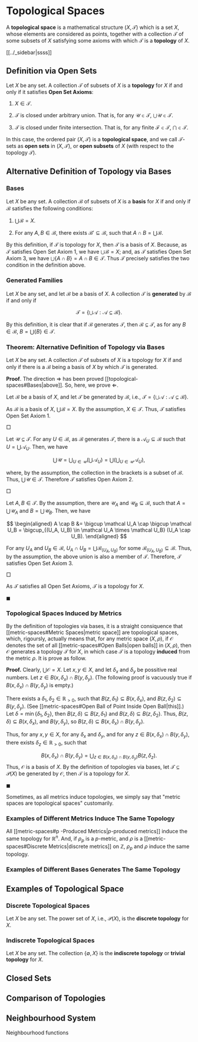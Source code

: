 # Topological Spaces

A **topological space** is a mathematical structure $(X, \mathcal T)$ which is a set $X$, whose elements are considered as points, together with a collection $\mathcal T$ of some subsets of $X$ satisfying some axioms with which $\mathcal T$ is a **topology** of $X$.

[[../_sidebar|ssss]]

## Definition via Open Sets

Let $X$ be any set. A collection $\mathcal T$ of subsets of $X$ is a **topology** for $X$ if and only if it satisfies **Open Set Axioms**:

1. $X \in \mathcal T$.

2. $\mathcal T$ is closed under arbitrary union. That is, for any $\mathcal U \in \mathcal T$, $\bigcup \mathcal U \in \mathcal T$.

3. $\mathcal T$ is closed under finite intersection. That is, for any finite $\mathcal F \in \mathcal T$, $\bigcap \in \mathcal T$.

In this case, the ordered pair $(X, \mathcal T)$ is a **topological space**, and we call $\mathcal T$-sets as **open sets** in $(X, \mathcal T)$, or **open subsets** of $X$ (with respect to the topology $\mathcal T$).


## Alternative Definition of Topology via Bases

### Bases

Let $X$ be any set. A collection $\mathcal B$ of subsets of $X$ is a **basis** for $X$ if and only if $\mathcal B$ satisfies the following conditions:

1. $\bigcup \mathcal B = X$.

2. For any $A, B \in \mathcal B$, there exists $\mathcal B' \subseteq \mathcal B$, such that $A \cap B = \bigcup \mathcal B$.

By this definition, if $\mathcal T$ is topology for $X$, then $\mathcal T$ is a basis of $X$. Because, as $\mathcal T$ satisfies Open Set Axiom 1, we have $\bigcup \mathcal B = X$; and, as $\mathcal T$ satisfies Open Set Axiom 3, we have $\bigcup \{A \cap B\} = A \cap B \in \mathcal T$. Thus $\mathcal T$ precisely satisfies the two condition in the definition above.

### Generated Families

Let $X$ be any set, and let $\mathcal B$ be a basis of $X$. A collection $\mathcal T$ is **generated** by $\mathcal B$ if and only if

$$
\mathcal T = \left\{ \bigcup \mathcal A: \mathcal A \subseteq \mathcal B \right\}.
$$

By this definition, it is clear that if $\mathcal B$ generates $\mathcal T$, then $\mathcal B \subseteq \mathcal T$, as for any $B \in \mathcal B$, $B = \bigcup \{B\} \in \mathcal T$.

### Theorem: Alternative Definition of Topology via Bases

Let $X$ be any set. A collection $\mathcal T$ of subsets of $X$ is a topology for $X$ if and only if there is a $\mathcal B$ being a basis of $X$ by which $\mathcal T$ is generated.

**Proof**. The direction $\Rightarrow$ has been proved [[topological-spaces#Bases|above]]. So, here, we prove $\Leftarrow$.

Let $\mathcal B$ be a basis of $X$, and let $\mathcal T$ be generated by $\mathcal B$, i.e., $\mathcal T = \left\{ \bigcup \mathcal A: \mathcal A \subseteq \mathcal B \right\}$.

As $\mathcal B$ is a basis of $X$, $\bigcup \mathcal B = X$. By the assumption, $X \in \mathcal T$. Thus, $\mathcal T$ satisfies Open Set Axiom 1.

$\Box$

Let $\mathcal U \subseteq \mathcal T$. For any $U \in \mathcal B$, as $\mathcal B$ generates $\mathcal T$, there is a $\mathcal A_U \subseteq \mathcal B$ such that $U = \bigcup \mathcal A_U$. Then, we have

$$
\bigcup \mathcal U = \bigcup_{U \in \mathcal U} \left( \bigcup \mathcal A_U \right) = \bigcup \left( \bigcup_{U \in \mathcal U} \mathcal A_U \right),
$$

where, by the assumption, the collection in the brackets is a subset of $\mathcal B$. Thus, $\bigcup \mathcal U \in \mathcal T$. Therefore $\mathcal T$ satisfies Open Axiom 2.

$\Box$

Let $A, B \in \mathcal T$. By the assumption, there are $\mathcal U_A$ and $\mathcal U_B \subseteq \mathcal B$, such that $A = \bigcup \mathcal U_A$ and $B = \bigcup \mathcal U_B$. Then, we have

$$
\begin{aligned}
A \cap B &= \bigcup \mathcal U_A \cap \bigcup \mathcal U_B
= \bigcup_{(U_A, U_B) \in \mathcal U_A \times \mathcal U_B} (U_A \cap U_B).
\end{aligned}
$$

For any $U_A$ and $U_B \in \mathcal B$, $U_A \cap U_B = \bigcup \mathcal B_{(U_A, U_B)}$ for some $\mathcal B_{(U_A, U_B)} \subseteq \mathcal B$. Thus, by the assumption, the above union is also a member of $\mathcal T$. Therefore, $\mathcal T$ satisfies Open Set Axiom 3.

$\Box$

As $\mathcal T$ satisfies all Open Set Axioms, $\mathcal T$ is a topology for $X$.

$\blacksquare$

### Topological Spaces Induced by Metrics

By the definition of topologies via bases, it is a straight consiquence that [[metric-spaces#Metric Spaces|metric space]] are topological spaces, which, rigoursly, actually means that, for any metric space $(X, \rho)$, if $\mathcal O$ denotes the set of all [[metric-spaces#Open Balls|open balls]] in $(X, \rho)$, then $\mathcal O$ generates a topology $\mathcal T$ for $X$, in which case $\mathcal T$ is a topology **induced** from the metric $\rho$. It is prove as follow.

**Proof.** Clearly, $\bigcup \mathcal O = X$. Let $x,y \in X$, and let $\delta_x$ and $\delta_y$ be possitive real numbers. Let $z \in B(x, \delta_x) \cap B(y, \delta_y)$. (The following proof is vacuously true if $B(x, \delta_x) \cap B(y, \delta_y)$ is empty.)

There exists a $\delta_1, \delta_2 \in \mathbb R_{>0}$, such that $B(z, \delta_1) \subseteq B(x, \delta_x)$, and $B(z, \delta_2) \subseteq B(y, \delta_y)$. (See [[metric-spaces#Open Ball of Point Inside Open Ball|this]].) Let $\delta = \min\{\delta_1, \delta_2\}$, then $B(z, \delta) \subseteq B(z, \delta_1)$ and $B(z, \delta) \subseteq B(z, \delta_2)$. Thus, $B(z, \delta) \subseteq B(x, \delta_x)$, and $B(y, \delta_y)$, so $B(z, \delta) \subseteq B(x, \delta_x) \cap B(y, \delta_y)$.

Thus, for any $x,y \in X$, for any $\delta_x$ and $\delta_y$, and for any $z \in B(x, \delta_x) \cap B(y, \delta_y)$, there exists $\delta_z \in \mathbb R_{> 0}$, such that

$$
B(x, \delta_x) \cap B(y, \delta_y) = \bigcup_{z \in B(x, \delta_x) \cap B(y, \delta_y)} B(z, \delta_z).
$$
Thus, $\mathcal O$ is a basis of $X$. By  the definition of topologies via bases, let $\mathcal T \subseteq \mathcal P(X)$ be generated by $\mathcal O$, then $\mathcal T$ is a topology for $X$.

$\blacksquare$

Sometimes, as all metrics induce topologies, we simply say that "metric spaces are topological spaces" customarily.

### Examples of Different Metrics Induce The Same Topology

All [[metric-spaces#p -Produced Metrics|$p$-produced metrics]] induce the same topology for $\mathbb R^n$. And, if $\rho_p$ is a $p$-metric, and $\rho$ is a [[metric-spaces#Discrete Metrics|discrete metrics]] on $\mathbb Z$, $\rho_p$ and $\rho$ induce the same topology.


### Examples of Different Bases Generates The Same Topology

## Examples of Topological Space

### Discrete Topological Spaces

Let $X$ be any set. The power set of $X$, i.e., $\mathcal P(X)$, is the **discrete topology** for $X$.

### Indiscrete Topological Spaces

Let $X$ be any set. The collection $\{\emptyset, X\}$ is the **indiscrete topology** or **trivial topology** for $X$.


## Closed Sets

## Comparison of Topologies

## Neighbourhood System

Neighbourhood functions


